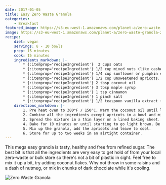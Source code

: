 ```yaml
---
date: 2017-01-05
title: Easy Zero Waste Granola
categories:
    - Breakfast
featured_image: https://s3-eu-west-1.amazonaws.com/planet-a/zero-waste-granola-2.jpg
image: https://s3-eu-west-1.amazonaws.com/planet-a/zero-waste-granola-2.jpg
recipe:
    diet: vegan
    servings: 8 - 10 bowls
    prep: 15 minutes
    cook: 15 minutes
    ingredients_markdown: |-
        * {:itemprop='recipeIngredient'}  2 cups oats
        * {:itemprop='recipeIngredient'} 1/2 cup mixed nuts (like cashews, almonds, macadamia)
        * {:itemprop='recipeIngredient'} 1/4 cup sunflower or pumpkin seeds
        * {:itemprop='recipeIngredient'} 1/2 cup unsweetened apricots, chopped
        * {:itemprop='recipeIngredient'} 2 tbsp coconut oil
        * {:itemprop='recipeIngredient'} 3 tbsp maple syrup
        * {:itemprop='recipeIngredient'} 1 tsp cinnamon
        * {:itemprop='recipeIngredient'} 1 pinch salt
        * {:itemprop='recipeIngredient'} 1/2 teaspoon vanilla extract (optional)
    directions_markdown: |-
        1. Pre heat oven to 300°F / 150°C. Warm the coconut oil until liquid.
        2. Combine all the ingredients except apricots in a bowl and mix well.
        3. Spread the mixture in a thin layer on a lined baking sheet.
        4. Bake for 10 minutes or until starting to go light brown. Be careful not to over cook, 10 minutes should be plenty.
        5. Mix up the granola, add the apricots and leave to cool.
        6. Store for up to two weeks in an airtight container.
---
```


This mega easy granola is tasty, healthy and free from refined sugar. The best bit is that all the ingredients are very easy to get hold of from your local zero-waste or bulk store so there's not a bit of plastic in sight. Feel free to mix it up a bit, try adding coconut flakes. Why not throw in some raisins and a dash of nutmeg, or mix in chunks of dark chocolate while it's cooling.

![Zero Waste Granola](https://s3-eu-west-1.amazonaws.com/planet-a/zero-waste-granola-1.jpg)

